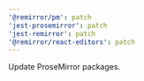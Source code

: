 ```yaml
---
'@remirror/pm': patch
'jest-prosemirror': patch
'jest-remirror': patch
'@remirror/react-editors': patch
---
```


Update ProseMirror packages.

